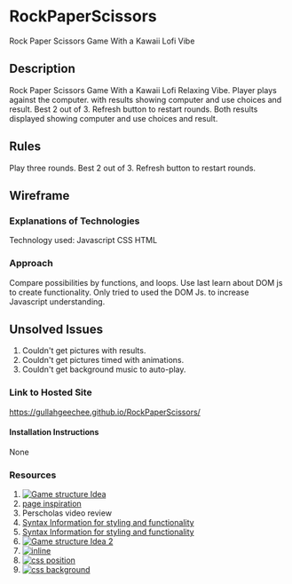 <!-- @format -->

# RockPaperScissors

Rock Paper Scissors Game With a Kawaii Lofi Vibe

## Description

Rock Paper Scissors Game With a Kawaii Lofi Relaxing Vibe.
Player plays against the computer. with results showing computer and use choices and result. Best 2 out of 3. Refresh button to restart rounds. Both results displayed showing computer and use choices and result.

## Rules

Play three rounds.
Best 2 out of 3.
Refresh button to restart rounds.

## Wireframe

### Explanations of Technologies

Technology used: Javascript CSS HTML

### Approach

Compare possibilities by functions, and loops.
Use last learn about DOM js to create functionality.
Only tried to used the DOM Js. to increase Javascript understanding.

## Unsolved Issues

1. Couldn't get pictures with results.
2. Couldn't get pictures timed with animations.
3. Couldn't get background music to auto-play.

### Link to Hosted Site
https://gullahgeechee.github.io/RockPaperScissors/
#### Installation Instructions

None

### Resources

1. [![Game structure Idea](https://www.youtube.com/watch?v=RwFeg0cEZvQ&t=28s)](https://www.youtube.com/watch?v=RwFeg0cEZvQ&t=28s)
2. [page inspiration](https://www.pinterest.com/search/pins/?q=kawaii%20aesthetic%20pink&rs=typed&term_meta[]=kawaii%7Ctyped&term_meta[]=aesthetic%7Ctyped&term_meta[]=pink%7Ctyped)
3. Perscholas video review
4. [Syntax Information for styling and functionality](https://www.pinterest.com/search/pins/?q=kawaii%20aesthetic%20pink&rs=typed&term_meta[]=kawaii%7Ctyped&term_meta[]=aesthetic%7Ctyped&term_meta[]=pink%7Ctyped)
5. [Syntax Information for styling and functionality](https://www.w3schools.com/html/default.asp)
6. [![Game structure Idea 2](https://www.youtube.com/watch?v=qWPtKtYEsN4)](https://www.youtube.com/watch?v=qWPtKtYEsN4)
7. [![inline](https://www.youtube.com/watch?v=x_i2gga-sYg&t=132s)](https://www.youtube.com/watch?v=gD3G67oPg-w )
8. [![css position](https://www.youtube.com/watch?v=gD3G67oPg-w)](https://www.youtube.com/watch?v=x_i2gga-sYg&t=132s)
9. [![css background ](https://www.youtube.com/watch?v=dr1y4m7iEoU&t=604s)](https://www.youtube.com/watch?v=dr1y4m7iEoU&t=604s)